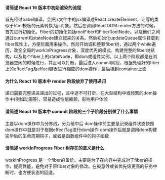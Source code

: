 #### 请简述 React 16 版本中初始渲染的流程

首先经过babel编译，会把js文件中的jsx编译成React.createElement，让写的类似于html模板的元素转换为js对象。然后在调用ReactDOM.render方法的时候，首先进行初始化。Fiber的初始化包括rootFiber和FiberRootNode，以及他们之间通过current和stateNode建立起来的关系。然后初始化updateQueue属性挂载到fiber属性上，方便后面用来操作。然后开始调和整颗fiber树，通过两个while遍历，改变全局的workInProgress对象，深度优先的模式，构建完整的fiber树结构，以及每个fiber上的stateNode，即dom或组件实例。以上两个阶段都是在浏览器空闲的时候进行，并且可以打断，最后进入commit阶段，根据处理好的fiber上的effectTag及effect链表进行相应的dom操作，最后挂到container上面


#### 为什么 React 16 版本中 render 阶段放弃了使用递归

递归需要完整递进递出的过程，且中途不可打断，在大型结构中或频繁的dom操作中(例如动画等)，容易造成性能瓶颈，影响用户体验


#### 请简述 React 16 版本中 commit 阶段的三个子阶段分别做了什么事情

主要以dom操作中为分界线，分为前中后
dom操作前主要是记录组件状态快照
dom操作中就是对于根据effectTag进行dom操作
dom操作后就是调用dom构建完毕后的生命周期钩子，或者是函数组件中的钩子函数


#### 请简述 workInProgress Fiber 树存在的意义是什么

workInProgress 是一个fiber的备份。主要是为了在内存中完成对于fiber的操作。提高性能，避免对于原fiber对象的修改。在被意外或者优先级更高的任务中断时，也方便状态的回退。
